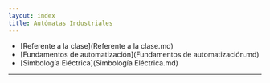 ```yaml
---
layout: index
title: Autómatas Industriales
---
```


* [Referente a la clase](Referente a la clase.md)
* [Fundamentos de automatización](Fundamentos de automatización.md)
* [Simbología Eléctrica](Simbología Eléctrica.md)

-------------------------------------------
